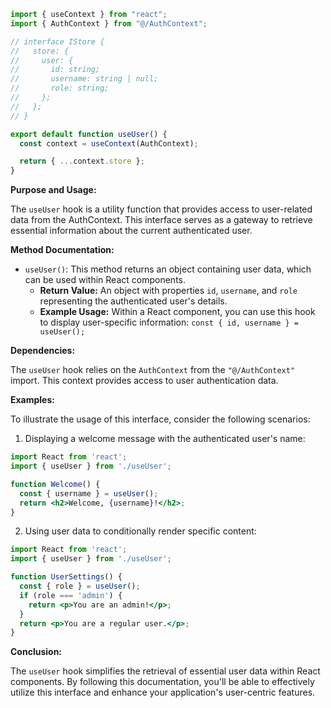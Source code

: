```javascript
import { useContext } from "react";
import { AuthContext } from "@/AuthContext";

// interface IStore {
//   store: {
//     user: {
//       id: string;
//       username: string | null;
//       role: string;
//     };
//   };
// }

export default function useUser() {
  const context = useContext(AuthContext);

  return { ...context.store };
}

```
**Purpose and Usage:**

The `useUser` hook is a utility function that provides access to user-related data from the AuthContext. This interface serves as a gateway to retrieve essential information about the current authenticated user.

**Method Documentation:**

* `useUser()`: This method returns an object containing user data, which can be used within React components.
	+ **Return Value:** An object with properties `id`, `username`, and `role` representing the authenticated user's details.
	+ **Example Usage:** Within a React component, you can use this hook to display user-specific information: `const { id, username } = useUser();`

**Dependencies:**

The `useUser` hook relies on the `AuthContext` from the `"@/AuthContext"` import. This context provides access to user authentication data.

**Examples:**

To illustrate the usage of this interface, consider the following scenarios:

1. Displaying a welcome message with the authenticated user's name:
```jsx
import React from 'react';
import { useUser } from './useUser';

function Welcome() {
  const { username } = useUser();
  return <h2>Welcome, {username}!</h2>;
}
```
2. Using user data to conditionally render specific content:
```jsx
import React from 'react';
import { useUser } from './useUser';

function UserSettings() {
  const { role } = useUser();
  if (role === 'admin') {
    return <p>You are an admin!</p>;
  }
  return <p>You are a regular user.</p>;
}
```
**Conclusion:**

The `useUser` hook simplifies the retrieval of essential user data within React components. By following this documentation, you'll be able to effectively utilize this interface and enhance your application's user-centric features.